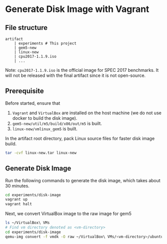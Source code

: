 # Generate Disk Image with Vagrant

## File structure
```
artifact
    | experiments # This project
    | gem5-new
    | linux-new
    | cpu2017-1.1.9.iso
    | ...
```
Note: `cpu2017-1.1.9.iso` is the official image for SPEC 2017 benchmarks.
It will not be released with the final artifact since it is not open-source.

## Prerequisite
Before started, ensure that
1. `Vagrant` and `VirtualBox` are installed on the host machine (we do not use docker to build the disk image).
2. `gem5-new/util/m5/build/x86/out/m5` is built.
3. `linux-new/vmlinux_gem5` is built.

In the artifact root directory, pack Linux source files for faster disk image build.
```bash
tar -cvf linux-new.tar linux-new
```

## Generate Disk Image
Run the following commands to generate the disk image, which takes about 30 minutes.
```bash
cd experiments/disk-image
vagrant up
vagrant halt
```

Next, we convert VirtualBox image to the raw image for gem5
```bash
ls ~/VirtualBox\ VMs
# Find vm directory denoted as <vm-directory>
cd experiments/disk-image
qemu-img convert -f vmdk -O raw ~/VirtualBox\ VMs/<vm-directory>/ubuntu-jammy-22.04-cloudimg.vmdk experiments.img
```
